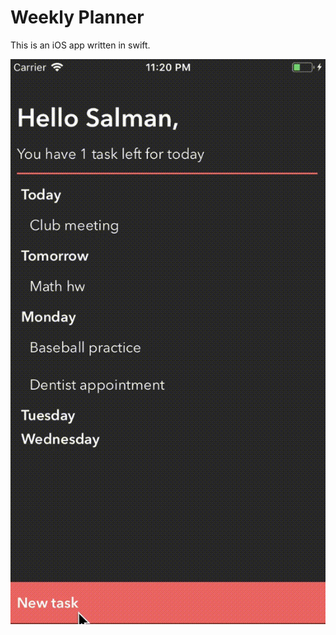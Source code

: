 # Weekly Planner

This is an iOS app written in swift.

![alt text](https://github.com/Salamander1012/Weekly-Planner/blob/master/recording/todofast.gif)


